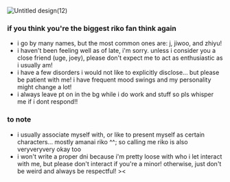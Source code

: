 ![Untitled design(12)](https://github.com/user-attachments/assets/040276ab-23ac-406e-8186-8ff5aee92cb6)

### if you think you're the biggest riko fan think again
- i go by many names, but the most common ones are: j, jiwoo, and zhiyu!
- i haven't been feeling well as of late, i'm sorry. unless i consider you a close friend (uge, joey), please don't expect me to act as enthusiastic as i usually am!
- i have a few disorders i would not like to explicitly disclose... but please be patient with me! i have frequent mood swings and my personality might change a lot!
- i always leave pt on in the bg while i do work and stuff so pls whisper me if i dont respond!!

### to note
- i usually associate myself with, or like to present myself as certain characters... mostly amanai riko ^^; so calling me riko is also veryveryvery okay too
- i won't write a proper dni because i'm pretty loose with who i let interact with me, but please don't interact if you're a minor! otherwise, just don't be weird and always be respectful! ><


<!--
**s3to7/s3to7** is a ✨ _special_ ✨ repository because its `README.md` (this file) appears on your GitHub profile.

Here are some ideas to get you started:

- 🔭 I’m currently working on ...
- 🌱 I’m currently learning ...
- 👯 I’m looking to collaborate on ...
- 🤔 I’m looking for help with ...
- 💬 Ask me about ...
- 📫 How to reach me: ...
- 😄 Pronouns: ...
- ⚡ Fun fact: ...
-->
